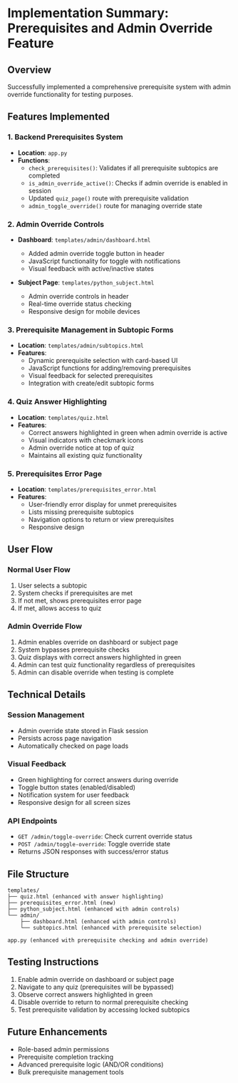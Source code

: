 # Implementation Summary: Prerequisites and Admin Override Feature

## Overview

Successfully implemented a comprehensive prerequisite system with admin override functionality for testing purposes.

## Features Implemented

### 1. Backend Prerequisites System

- **Location**: `app.py`
- **Functions**:
  - `check_prerequisites()`: Validates if all prerequisite subtopics are completed
  - `is_admin_override_active()`: Checks if admin override is enabled in session
  - Updated `quiz_page()` route with prerequisite validation
  - `admin_toggle_override()` route for managing override state

### 2. Admin Override Controls

- **Dashboard**: `templates/admin/dashboard.html`

  - Added admin override toggle button in header
  - JavaScript functionality for toggle with notifications
  - Visual feedback with active/inactive states

- **Subject Page**: `templates/python_subject.html`
  - Admin override controls in header
  - Real-time override status checking
  - Responsive design for mobile devices

### 3. Prerequisite Management in Subtopic Forms

- **Location**: `templates/admin/subtopics.html`
- **Features**:
  - Dynamic prerequisite selection with card-based UI
  - JavaScript functions for adding/removing prerequisites
  - Visual feedback for selected prerequisites
  - Integration with create/edit subtopic forms

### 4. Quiz Answer Highlighting

- **Location**: `templates/quiz.html`
- **Features**:
  - Correct answers highlighted in green when admin override is active
  - Visual indicators with checkmark icons
  - Admin override notice at top of quiz
  - Maintains all existing quiz functionality

### 5. Prerequisites Error Page

- **Location**: `templates/prerequisites_error.html`
- **Features**:
  - User-friendly error display for unmet prerequisites
  - Lists missing prerequisite subtopics
  - Navigation options to return or view prerequisites
  - Responsive design

## User Flow

### Normal User Flow

1. User selects a subtopic
2. System checks if prerequisites are met
3. If not met, shows prerequisites error page
4. If met, allows access to quiz

### Admin Override Flow

1. Admin enables override on dashboard or subject page
2. System bypasses prerequisite checks
3. Quiz displays with correct answers highlighted in green
4. Admin can test quiz functionality regardless of prerequisites
5. Admin can disable override when testing is complete

## Technical Details

### Session Management

- Admin override state stored in Flask session
- Persists across page navigation
- Automatically checked on page loads

### Visual Feedback

- Green highlighting for correct answers during override
- Toggle button states (enabled/disabled)
- Notification system for user feedback
- Responsive design for all screen sizes

### API Endpoints

- `GET /admin/toggle-override`: Check current override status
- `POST /admin/toggle-override`: Toggle override state
- Returns JSON responses with success/error status

## File Structure

```
templates/
├── quiz.html (enhanced with answer highlighting)
├── prerequisites_error.html (new)
├── python_subject.html (enhanced with admin controls)
└── admin/
    ├── dashboard.html (enhanced with admin controls)
    └── subtopics.html (enhanced with prerequisite selection)

app.py (enhanced with prerequisite checking and admin override)
```

## Testing Instructions

1. Enable admin override on dashboard or subject page
2. Navigate to any quiz (prerequisites will be bypassed)
3. Observe correct answers highlighted in green
4. Disable override to return to normal prerequisite checking
5. Test prerequisite validation by accessing locked subtopics

## Future Enhancements

- Role-based admin permissions
- Prerequisite completion tracking
- Advanced prerequisite logic (AND/OR conditions)
- Bulk prerequisite management tools
